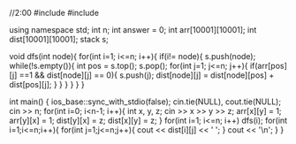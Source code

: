 //2:00
#include <iostream>
#include <stack>

using namespace std;
int n;
int answer = 0;
int arr[10001][10001];
int dist[10001][10001];
stack <int> s;

void dfs(int node){
  for(int i=1; i<=n; i++){
    if(i!= node){
      s.push(node);
      while(!s.empty()){
        int pos = s.top();
        s.pop();
        for(int j=1; j<=n; j++){
          if(arr[pos][j] ==1 && dist[node][j] == 0){
            s.push(j);
            dist[node][j] = dist[node][pos] + dist[pos][j];
          }
        }
      }
    }
  }
}

int main() {
  ios_base::sync_with_stdio(false);
  cin.tie(NULL), cout.tie(NULL);
  cin >> n;
  for(int i=0; i<n-1; i++){
    int x, y, z;
    cin >> x >> y >> z;
    arr[x][y] = 1;
    arr[y][x] = 1;
    dist[y][x] = z;
    dist[x][y] = z;
  }
  for(int i=1; i<=n; i++)
    dfs(i);
  for(int i=1;i<=n;i++){
    for(int j=1;j<=n;j++){
      cout << dist[i][j] << ' ';
    }
    cout << '\n';
  }
}
